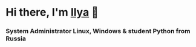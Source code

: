 <h1>Hi there, I'm <a href="https://daniilshat.ru/" target="_blank">Ilya</a> 👋</h1>
<h3>System Administrator Linux, Windows & student Python from Russia</h3>
<!--
**ilkuru/ilkuru** is a ✨ _special_ ✨ repository because its `README.md` (this file) appears on your GitHub profile.

Here are some ideas to get you started:

- 🔭 I’m currently working on ...
- 🌱 I’m currently learning ...
- 👯 I’m looking to collaborate on ...
- 🤔 I’m looking for help with ...
- 💬 Ask me about ...
- 📫 How to reach me: ...
- 😄 Pronouns: ...
- ⚡ Fun fact: ...
-->
